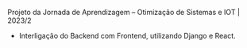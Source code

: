 Projeto da Jornada de Aprendizagem – Otimização de Sistemas e IOT | 2023/2

- Interligação do Backend com Frontend, utilizando Django e React.
